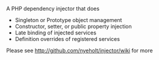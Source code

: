 
A PHP dependency injector that does

* Singleton or Prototype object management
* Constructor, setter, or public property  injection
* Late binding of injected services
* Definition overrides of registered services

Please see http://github.com/nyeholt/injector/wiki for more
